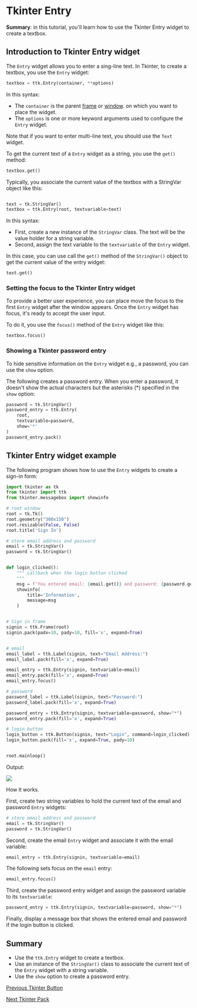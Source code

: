
Tkinter Entry
=============

**Summary**: in this tutorial, you'll learn how to use the Tkinter Entry widget to create a textbox.

Introduction to Tkinter Entry widget
------------------------------------

The `Entry` widget allows you to enter a sing-line text. In Tkinter, to create a textbox, you use the `Entry` widget:

```python
textbox = ttk.Entry(container, **options)
```

In this syntax:

- The `container` is the parent [frame](https://www.pythontutorial.net/tkinter/tkinter-frame/) or  [window](https://www.pythontutorial.net/tkinter/tkinter-window/). on which you want to place the widget.
- The `options` is one or more keyword arguments used to configure the `Entry` widget.

Note that if you want to enter multi-line text, you should use the `Text` widget.

To get the current text of a `Entry` widget as a string, you use the `get()` method:

```python
textbox.get()
```

Typically, you associate the current value of the textbox with a StringVar object like this:

```python

text = tk.StringVar()
textbox = ttk.Entry(root, textvariable=text)
```

In this syntax:

- First, create a new instance of the `StringVar` class. The text will be the value holder for a string variable.
- Second, assign the text variable to the `textvariable` of the `Entry` widget.

In this case, you can use call the `get()` method of the `StringVar()` object to get the current value of the entry widget:

```python
text.get()
```

### Setting the focus to the Tkinter Entry widget

To provide a better user experience, you can place move the focus to the first `Entry` widget after the window appears. Once the `Entry` widget has focus, it's ready to accept the user input.

To do it, you use the `focus()` method of the `Entry` widget like this:

```python
textbox.focus()
```

### Showing a Tkinter password entry

To hide sensitive information on the `Entry` widget e.g., a password, you can use the `show` option.

The following creates a password entry. When you enter a password, it doesn't show the actual characters but the asterisks (\*) specified in the `show` option:

```python
password = tk.StringVar()
password_entry = ttk.Entry(
    root,
    textvariable=password,
    show='*'
)
password_entry.pack()
```

Tkinter Entry widget example
----------------------------

The following program shows how to use the `Entry` widgets to create a sign-in form:

```python
import tkinter as tk
from tkinter import ttk
from tkinter.messagebox import showinfo

# root window
root = tk.Tk()
root.geometry("300x150")
root.resizable(False, False)
root.title('Sign In')

# store email address and password
email = tk.StringVar()
password = tk.StringVar()


def login_clicked():
    """ callback when the login button clicked
    """
    msg = f'You entered email: {email.get()} and password: {password.get()}'
    showinfo(
        title='Information',
        message=msg
    )


# Sign in frame
signin = ttk.Frame(root)
signin.pack(padx=10, pady=10, fill='x', expand=True)


# email
email_label = ttk.Label(signin, text="Email Address:")
email_label.pack(fill='x', expand=True)

email_entry = ttk.Entry(signin, textvariable=email)
email_entry.pack(fill='x', expand=True)
email_entry.focus()

# password
password_label = ttk.Label(signin, text="Password:")
password_label.pack(fill='x', expand=True)

password_entry = ttk.Entry(signin, textvariable=password, show="*")
password_entry.pack(fill='x', expand=True)

# login button
login_button = ttk.Button(signin, text="Login", command=login_clicked)
login_button.pack(fill='x', expand=True, pady=10)


root.mainloop()
```

Output:

![](Tkinter-Entry.png)

How it works.

First, create two string variables to hold the current text of the email and password `Entry` widgets:

```python
# store email address and password
email = tk.StringVar()
password = tk.StringVar()
```

Second, create the email `Entry` widget and associate it with the email variable:

```python
email_entry = ttk.Entry(signin, textvariable=email)
```

The following sets focus on the `email` entry:

```python
email_entry.focus()
```

Third, create the password entry widget and assign the password variable to its `textvariable`:

```python
password_entry = ttk.Entry(signin, textvariable=password, show="*")
```

Finally, display a message box that shows the entered email and password if the login button is clicked.

Summary
-------

- Use the `ttk.Entry` widget to create a textbox.
- Use an instance of the `StringVar()` class to associate the current text of the `Entry` widget with a string variable.
- Use the `show` option to create a password entry.

[Previous Tkinter Button](https://www.pythontutorial.net/tkinter/tkinter-button/ "Tkinter Button")

[Next Tkinter Pack](https://www.pythontutorial.net/tkinter/tkinter-pack/ "Tkinter Pack")
